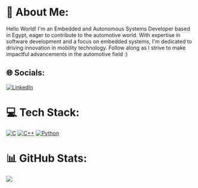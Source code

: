 # 💫 About Me:
Hello World! I'm an Embedded and Autonomous Systems Developer based in Egypt, eager to contribute to the automotive world. With expertise in software development and a focus on embedded systems, I'm dedicated to driving innovation in mobility technology. Follow along as I strive to make impactful advancements in the automotive field :)


## 🌐 Socials:
[![LinkedIn](https://img.shields.io/badge/LinkedIn-%230077B5.svg?logo=linkedin&logoColor=white)](https://linkedin.com/in/omar-sherif-rizk) 

# 💻 Tech Stack:
[![C](https://img.shields.io/badge/C-00599C?logo=c&logoColor=white)](#)
[![C++](https://img.shields.io/badge/C++-%2300599C.svg?logo=c%2B%2B&logoColor=white)](#)
[![Python](https://img.shields.io/badge/Python-3776AB?logo=python&logoColor=fff)](#)

# 📊 GitHub Stats:
![](https://github-readme-stats.vercel.app/api/top-langs/?username=rizk-omarsherif&theme=dark&hide_border=false&include_all_commits=false&count_private=false&layout=compact&cache_seconds=1800)

<!-- Proudly created with GPRM ( https://gprm.itsvg.in ) -->

